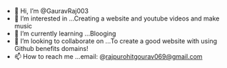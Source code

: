 - 👋 Hi, I’m @GauravRaj003
- 👀 I’m interested in ...Creating a website and youtube videos and make music
- 🌱 I’m currently learning ...Blooging 
- 💞️ I’m looking to collaborate on ...To create a good website with using Github benefits domains!
- 📫 How to reach me ...email: @rajpurohitgourav069@gmail.com

<!---
GauravRaj003/GauravRaj003 is a ✨ special ✨ repository because its `README.md` (this file) appears on your GitHub profile.
You can click the Preview link to take a look at your changes.
--->
